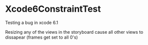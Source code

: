 Xcode6ConstraintTest
====================

Testing a bug in xcode 6.1

Resizing any of the views in the storyboard cause all other views to dissapear (frames get set to all 0's)
